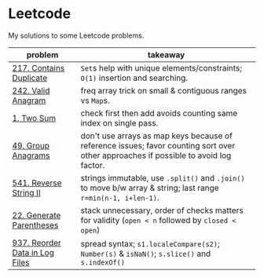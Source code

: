 # Leetcode

My solutions to some Leetcode problems.

| **problem**                                                        | **takeaway**                                                                                                                         |
| ------------------------------------------------------------------ | ------------------------------------------------------------------------------------------------------------------------------------ |
| [217. Contains Duplicate](217_contains-duplicate.md)               | `Set`s help with unique elements/constraints; `O(1)` insertion and searching.                                                        |
| [242. Valid Anagram](242_valid-anagram.md)                         | freq array trick on small & contiguous ranges vs `Map`s.                                                                             |
| [1. Two Sum](1_two-sum.md)                                         | check first then add avoids counting same index on single pass.                                                                      |
| [49. Group Anagrams](49_group-anagrams.md)                         | don't use arrays as map keys because of reference issues; favor counting sort over other approaches if possible to avoid log factor. |
| [541. Reverse String II](541_reverse-string-ii.md)                 | strings immutable, use `.split()` and `.join()` to move b/w array & string; last range `r=min(n-1, i+len-1)`.                        |
| [22. Generate Parentheses](22_generate-parentheses.md)             | stack unnecessary, order of checks matters for validity (`open < n` followed by `closed < open`)                                     |
| [937. Reorder Data in Log Files](937_reorder-data-in-log-files.md) | spread syntax; `s1.localeCompare(s2)`; `Number(s)` & `isNaN()`; `s.slice()` and `s.indexOf()`                                        |
